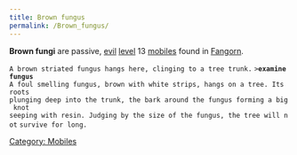 ```yaml
---
title: Brown fungus
permalink: /Brown_fungus/
---
```


**Brown fungi** are passive, [evil](alignment "wikilink")
[level](level "wikilink") 13 [mobiles](mobile "wikilink") found in
[Fangorn](Fangorn "wikilink").

`A brown striated fungus hangs here, clinging to a tree trunk.`
`>`**`examine fungus`**
`A foul smelling fungus, brown with white strips, hangs on a tree. Its roots`
`plunging deep into the trunk, the bark around the fungus forming a big knot`
`seeping with resin. Judging by the size of the fungus, the tree will not`
`survive for long.`

[Category: Mobiles](Category:_Mobiles "wikilink")